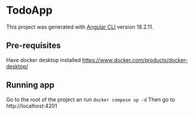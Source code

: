 # TodoApp

This project was generated with [Angular CLI](https://github.com/angular/angular-cli) version 18.2.11.

## Pre-requisites

Have docker desktop installed https://www.docker.com/products/docker-desktop/
## Running app

Go to the root of the project an run `docker compose up -d` Then go to http://localhost:4201 

